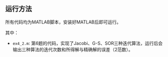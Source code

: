 ## 运行方法

所有代码均为MATLAB脚本，安装好MATLAB后即可运行。

其中：
- `ex4_2.m`: 第6题的代码，实现了Jacobi、G-S、SOR三种迭代算法，运行后会输出三种算法的迭代次数和所得解与精确解的误差（2范数）。